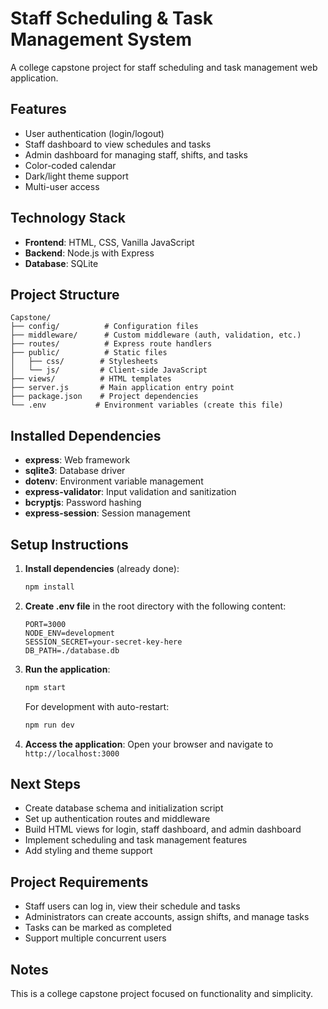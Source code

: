 # Staff Scheduling & Task Management System

A college capstone project for staff scheduling and task management web application.

## Features

- User authentication (login/logout)
- Staff dashboard to view schedules and tasks
- Admin dashboard for managing staff, shifts, and tasks
- Color-coded calendar
- Dark/light theme support
- Multi-user access

## Technology Stack

- **Frontend**: HTML, CSS, Vanilla JavaScript
- **Backend**: Node.js with Express
- **Database**: SQLite

## Project Structure

```
Capstone/
├── config/          # Configuration files
├── middleware/      # Custom middleware (auth, validation, etc.)
├── routes/          # Express route handlers
├── public/          # Static files
│   ├── css/        # Stylesheets
│   └── js/         # Client-side JavaScript
├── views/          # HTML templates
├── server.js       # Main application entry point
├── package.json    # Project dependencies
└── .env           # Environment variables (create this file)
```

## Installed Dependencies

- **express**: Web framework
- **sqlite3**: Database driver
- **dotenv**: Environment variable management
- **express-validator**: Input validation and sanitization
- **bcryptjs**: Password hashing
- **express-session**: Session management

## Setup Instructions

1. **Install dependencies** (already done):
   ```bash
   npm install
   ```

2. **Create .env file** in the root directory with the following content:
   ```
   PORT=3000
   NODE_ENV=development
   SESSION_SECRET=your-secret-key-here
   DB_PATH=./database.db
   ```

3. **Run the application**:
   ```bash
   npm start
   ```

   For development with auto-restart:
   ```bash
   npm run dev
   ```

4. **Access the application**:
   Open your browser and navigate to `http://localhost:3000`

## Next Steps

- Create database schema and initialization script
- Set up authentication routes and middleware
- Build HTML views for login, staff dashboard, and admin dashboard
- Implement scheduling and task management features
- Add styling and theme support

## Project Requirements

- Staff users can log in, view their schedule and tasks
- Administrators can create accounts, assign shifts, and manage tasks
- Tasks can be marked as completed
- Support multiple concurrent users

## Notes

This is a college capstone project focused on functionality and simplicity.
